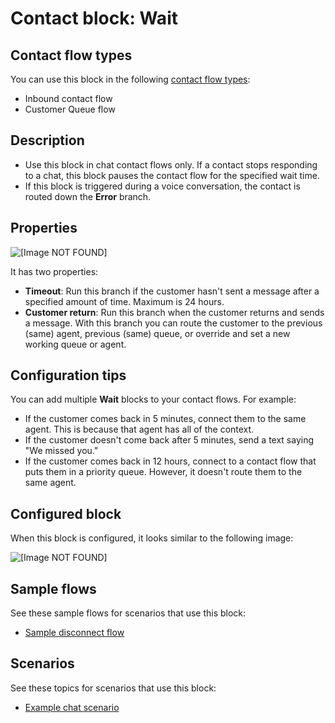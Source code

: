 # Contact block: Wait<a name="wait"></a>

## Contact flow types<a name="wait-types"></a>

You can use this block in the following [contact flow types](create-contact-flow.md#contact-flow-types):
+ Inbound contact flow
+ Customer Queue flow

## Description<a name="wait-description"></a>
+ Use this block in chat contact flows only\. If a contact stops responding to a chat, this block pauses the contact flow for the specified wait time\. 
+ If this block is triggered during a voice conversation, the contact is routed down the **Error** branch\.

## Properties<a name="wait-properties"></a>

![\[Image NOT FOUND\]](http://docs.aws.amazon.com/connect/latest/adminguide/images/wait-properties.png)

It has two properties: 
+ **Timeout**: Run this branch if the customer hasn't sent a message after a specified amount of time\. Maximum is 24 hours\.
+ **Customer return**: Run this branch when the customer returns and sends a message\. With this branch you can route the customer to the previous \(same\) agent, previous \(same\) queue, or override and set a new working queue or agent\. 

## Configuration tips<a name="wait-tips"></a>

You can add multiple **Wait** blocks to your contact flows\. For example: 
+ If the customer comes back in 5 minutes, connect them to the same agent\. This is because that agent has all of the context\.
+ If the customer doesn't come back after 5 minutes, send a text saying "We missed you\." 
+ If the customer comes back in 12 hours, connect to a contact flow that puts them in a priority queue\. However, it doesn't route them to the same agent\.

## Configured block<a name="wait-configured"></a>

When this block is configured, it looks similar to the following image:

![\[Image NOT FOUND\]](http://docs.aws.amazon.com/connect/latest/adminguide/images/wait-configured.png)

## Sample flows<a name="wait-samples"></a>

See these sample flows for scenarios that use this block:
+ [Sample disconnect flow](sample-disconnect.md)

## Scenarios<a name="wait-scenarios"></a>

See these topics for scenarios that use this block:
+ [Example chat scenario](chat.md#example-chat-scenario)
